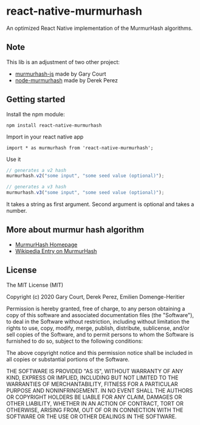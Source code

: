 # react-native-murmurhash

An optimized React Native implementation of the MurmurHash algorithms.

## Note

This lib is an adjustment of two other project:

- [murmurhash-js](https://github.com/garycourt/murmurhash-js) made by Gary Court
- [node-murmurhash](https://github.com/perezd/node-murmurhash) made by Derek Perez

## Getting started

Install the npm module:

```
npm install react-native-murmurhash
```

Import in your react native app

```
import * as murmurhash from 'react-native-murmurhash';
```

Use it

```js
// generates a v2 hash
murmurhash.v2("some input", "some seed value (optional)");

// generates a v3 hash
murmurhash.v3("some input", "some seed value (optional)");
```

It takes a string as first argument. Second argument is optional and takes a number.

## More about murmur hash algorithm

- [MurmurHash Homepage](http://sites.google.com/site/murmurhash/)
- [Wikipedia Entry on MurmurHash](http://en.wikipedia.org/wiki/MurmurHash)

## License

The MIT License (MIT)

Copyright (c) 2020 Gary Court, Derek Perez, Emilien Domenge-Heritier

Permission is hereby granted, free of charge, to any person obtaining a copy of this software and associated documentation files (the "Software"), to deal in the Software without restriction, including without limitation the rights to use, copy, modify, merge, publish, distribute, sublicense, and/or sell copies of the Software, and to permit persons to whom the Software is furnished to do so, subject to the following conditions:

The above copyright notice and this permission notice shall be included in all copies or substantial portions of the Software.

THE SOFTWARE IS PROVIDED "AS IS", WITHOUT WARRANTY OF ANY KIND, EXPRESS OR IMPLIED, INCLUDING BUT NOT LIMITED TO THE WARRANTIES OF MERCHANTABILITY, FITNESS FOR A PARTICULAR PURPOSE AND NONINFRINGEMENT. IN NO EVENT SHALL THE AUTHORS OR COPYRIGHT HOLDERS BE LIABLE FOR ANY CLAIM, DAMAGES OR OTHER LIABILITY, WHETHER IN AN ACTION OF CONTRACT, TORT OR OTHERWISE, ARISING FROM, OUT OF OR IN CONNECTION WITH THE SOFTWARE OR THE USE OR OTHER DEALINGS IN THE SOFTWARE.
